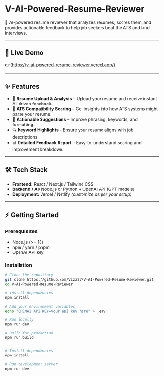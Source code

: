 # V-AI-Powered-Resume-Reviewer  
🚀 AI-powered resume reviewer that analyzes resumes, scores them, and provides actionable feedback to help job seekers beat the ATS and land interviews.

---

## 🔗 Live Demo
👉(https://v-ai-powered-resume-reviewer.vercel.app/)

---

## ✨ Features
- 📄 **Resume Upload & Analysis** – Upload your resume and receive instant AI-driven feedback.  
- 🎯 **ATS Compatibility Scoring** – Get insights into how ATS systems might parse your resume.  
- 📝 **Actionable Suggestions** – Improve phrasing, keywords, and formatting.  
- 🔍 **Keyword Highlights** – Ensure your resume aligns with job descriptions.  
- 📊 **Detailed Feedback Report** – Easy-to-understand scoring and improvement breakdown.  

---

## 🛠️ Tech Stack
- **Frontend:** React / Next.js / Tailwind CSS  
- **Backend / AI:** Node.js or Python + OpenAI API (GPT models)  
- **Deployment:** Vercel / Netlify *(customize as per your setup)*  

---

## ⚡ Getting Started

### Prerequisites
- Node.js (>= 18)  
- npm / yarn / pnpm  
- OpenAI API key  

### Installation
```bash
# Clone the repository
git clone https://github.com/Vizz27/V-AI-Powered-Resume-Reviewer.git
cd V-AI-Powered-Resume-Reviewer

# Install dependencies
npm install

# Add your environment variables
echo "OPENAI_API_KEY=your_api_key_here" > .env

# Run locally
npm run dev

# Build for production
npm run build


# Install dependencies
npm install

# Run development server
npm run dev


